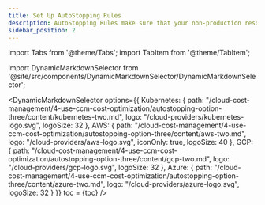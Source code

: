 ```yaml
---
title: Set Up AutoStopping Rules
description: AutoStopping Rules make sure that your non-production resources run only when used, and never when idle.
sidebar_position: 2
---
```

import Tabs from '@theme/Tabs';
import TabItem from '@theme/TabItem';

import DynamicMarkdownSelector from '@site/src/components/DynamicMarkdownSelector/DynamicMarkdownSelector';

<DynamicMarkdownSelector
  options={{
    Kubernetes: {
      path: "/cloud-cost-management/4-use-ccm-cost-optimization/autostopping-option-three/content/kubernetes-two.md",
      logo: "/cloud-providers/kubernetes-logo.svg",
      logoSize: 32
    },
    AWS: {
      path: "/cloud-cost-management/4-use-ccm-cost-optimization/autostopping-option-three/content/aws-two.md",
      logo: "/cloud-providers/aws-logo.svg",
      iconOnly: true,
      logoSize: 40
    },
    GCP: {
      path: "/cloud-cost-management/4-use-ccm-cost-optimization/autostopping-option-three/content/gcp-two.md",
      logo: "/cloud-providers/gcp-logo.svg",
      logoSize: 32
    },
    Azure: {
      path: "/cloud-cost-management/4-use-ccm-cost-optimization/autostopping-option-three/content/azure-two.md",
      logo: "/cloud-providers/azure-logo.svg",
      logoSize: 32
    }
  }}
  toc = {toc}
/>

